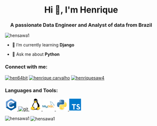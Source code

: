 <h1 align="center">Hi 👋, I'm Henrique</h1>
<h3 align="center">A passionate Data Engineer and Analyst of data from Brazil</h3>

<p align="left"> <img src="https://komarev.com/ghpvc/?username=hensawa1&label=Profile%20views&color=0e75b6&style=flat" alt="hensawa1" /> </p>

- 🌱 I’m currently learning **Django**

- 💬 Ask me about **Python**

<h3 align="left">Connect with me:</h3>
<p align="left">
<a href="https://twitter.com/hen64bit" target="blank"><img align="center" src="https://raw.githubusercontent.com/rahuldkjain/github-profile-readme-generator/master/src/images/icons/Social/twitter.svg" alt="hen64bit" height="30" width="40" /></a>
<a href="https://linkedin.com/in/henrique carvalho" target="blank"><img align="center" src="https://raw.githubusercontent.com/rahuldkjain/github-profile-readme-generator/master/src/images/icons/Social/linked-in-alt.svg" alt="henrique carvalho" height="30" width="40" /></a>
<a href="https://instagram.com/henriquesaw4" target="blank"><img align="center" src="https://raw.githubusercontent.com/rahuldkjain/github-profile-readme-generator/master/src/images/icons/Social/instagram.svg" alt="henriquesaw4" height="30" width="40" /></a>
</p>

<h3 align="left">Languages and Tools:</h3>
<p align="left"> <a href="https://www.cprogramming.com/" target="_blank" rel="noreferrer"> <img src="https://raw.githubusercontent.com/devicons/devicon/master/icons/c/c-original.svg" alt="c" width="40" height="40"/> </a> <a href="https://git-scm.com/" target="_blank" rel="noreferrer"> <img src="https://www.vectorlogo.zone/logos/git-scm/git-scm-icon.svg" alt="git" width="40" height="40"/> </a> <a href="https://www.linux.org/" target="_blank" rel="noreferrer"> <img src="https://raw.githubusercontent.com/devicons/devicon/master/icons/linux/linux-original.svg" alt="linux" width="40" height="40"/> </a> <a href="https://www.mysql.com/" target="_blank" rel="noreferrer"> <img src="https://raw.githubusercontent.com/devicons/devicon/master/icons/mysql/mysql-original-wordmark.svg" alt="mysql" width="40" height="40"/> </a> <a href="https://www.python.org" target="_blank" rel="noreferrer"> <img src="https://raw.githubusercontent.com/devicons/devicon/master/icons/python/python-original.svg" alt="python" width="40" height="40"/> </a> <a href="https://www.typescriptlang.org/" target="_blank" rel="noreferrer"> <img src="https://raw.githubusercontent.com/devicons/devicon/master/icons/typescript/typescript-original.svg" alt="typescript" width="40" height="40"/> </a> </p>

<p><img align="left" src="https://github-readme-stats.vercel.app/api/top-langs?username=hensawa1&show_icons=true&locale=en&layout=compact" alt="hensawa1" /></p>

<p>&nbsp;<img align="center" src="https://github-readme-stats.vercel.app/api?username=hensawa1&show_icons=true&locale=en" alt="hensawa1" /></p>
